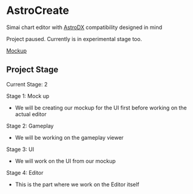 ﻿# AstroCreate

Simai chart editor with [AstroDX](https://github.com/2394425147/maipaddx) compatibility designed in mind

Project paused.
Currently is in experimental stage too.

[Mockup](https://www.figma.com/file/VMOmHLraTAABRKBXRqup8d/AstroCreate-Mockup?type=design&node-id=0%3A1&mode=design&t=jaJ4aesioJgZMtZ3-1)

## Project Stage

Current Stage: 2

Stage 1: Mock up
- We will be creating our mockup for the UI first before working on the actual editor

Stage 2: Gameplay
- We will be working on the gameplay viewer

Stage 3: UI
- We will work on the UI from our mockup

Stage 4: Editor
- This is the part where we work on the Editor itself